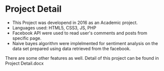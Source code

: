 # Project Detail
- This Project was developend in 2016 as an Academic project.
- Languages used:
  HTML5, CSS3, JS, PHP
- Facebook API were used to read user's comments and posts from specific page.
- Naive bayes algorithm were implelmented for sentiment analysis on the data set prepared using data retrieved from the facebook.

There are some other features as well. Detail of this project can be found in Project Detail.docx
